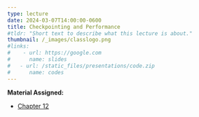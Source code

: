 ```yaml
---
type: lecture
date: 2024-03-07T14:00:00-0600
title: Checkpointing and Performance
#tldr: "Short text to describe what this lecture is about."
thumbnail: /_images/classlogo.png
#links: 
#    - url: https://google.com
#      name: slides
#   - url: /static_files/presentations/code.zip
#      name: codes
---
```

**Material Assigned:**
- [Chapter 12](https://learning.oreilly.com/library/view/high-performance-computing/9780124202153/XHTML/B9780124201583000125/B9780124201583000125.xhtml)